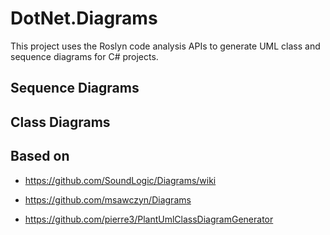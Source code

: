 # DotNet.Diagrams

This project uses the Roslyn code analysis APIs to generate UML class and sequence diagrams for C# projects.

## Sequence Diagrams

## Class Diagrams

## Based on

* https://github.com/SoundLogic/Diagrams/wiki 
* https://github.com/msawczyn/Diagrams

* https://github.com/pierre3/PlantUmlClassDiagramGenerator
